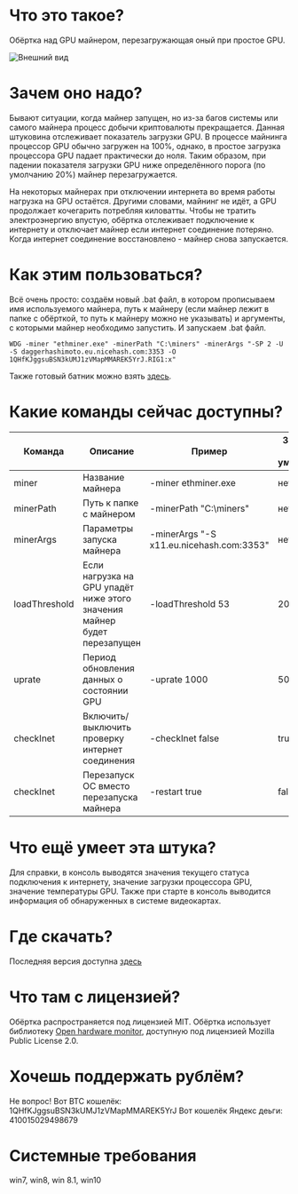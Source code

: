 # Что это такое?

Обёртка над GPU майнером, перезагружающая оный при простое GPU.

![Внешний вид](https://raw.githubusercontent.com/kaseat/MinerWatchdog/master/Screen.png)

# Зачем оно надо?

Бывают ситуации, когда майнер запущен, но из-за багов системы или самого майнера процесс добычи криптовалюты прекращается. Данная штуковина отслеживает показатель загрузки GPU. В процессе майнинга процессор GPU обычно загружен на 100%, однако, в простое загрузка процессора GPU падает практически до ноля. Таким образом, при падении показателя загрузки GPU ниже определённого порога (по умолчанию 20%) майнер перезагружается.

На некоторых майнерах при отключении интернета во время работы нагрузка на GPU остаётся. Другими словами, майнинг не идёт, а GPU продолжает кочегарить потребляя киловатты. Чтобы не тратить электроэнергию впустую, обёртка отслеживает подключение к интернету и отключает майнер если интернет соединение потеряно. Когда интернет соединение восстановлено - майнер снова запускается.

# Как этим пользоваться?

Всё очень просто: создаём новый .bat файл, в котором прописываем имя используемого майнера, путь к майнеру (если майнер лежит в папке с обёрткой, то путь к майнеру можно не указывать) и аргументы, с которыми майнер необходимо запустить. И запускаем .bat файл.
```batch
WDG -miner "ethminer.exe" -minerPath "C:\miners" -minerArgs "-SP 2 -U -S daggerhashimoto.eu.nicehash.com:3353 -O 1QHfKJggsuBSN3kUMJ1zVMapMMAREK5YrJ.RIG1:x"
```
Также готовый батник можно взять [здесь](https://github.com/kaseat/MinerWatchdog/blob/master/Builds/1.0.0.0/start.bat).

# Какие команды сейчас доступны?

| Команда | Описание | Пример | Значение по умолчанию |
| ------ | ------ | ------ | ------ |
| miner | Название майнера | -miner ethminer.exe | нет |
| minerPath | Путь к папке с майнером | -minerPath "C:\miners" | нет |
| minerArgs | Параметры запуска майнера | -minerArgs "-S x11.eu.nicehash.com:3353" | нет |
| loadThreshold | Если нагрузка на GPU упадёт ниже этого значения майнер будет перезапущен | -loadThreshold 53 | 20 % |
| uprate | Период обновления данных о состоянии GPU | -uprate 1000 | 5000 ms |
| checkInet | Включить/выключить проверку интернет соединения | -checkInet false | true |
| checkInet | Перезапуск ОС вместо перезапуска майнера | -restart true | false |

# Что ещё умеет эта штука?

Для справки, в консоль выводятся значения текущего статуса подключения к интернету, значение загрузки процессора GPU, значение температуры GPU. Также при старте в консоль выводится информация об обнаруженных в системе видеокартах.

# Где скачать?

Последняя версия доступна [здесь](https://raw.githubusercontent.com/kaseat/MinerWatchdog/master/Builds/1.0.1.0/WDG.zip)

# Что там с лицензией?

Обёртка распространяется под лицензией MIT. Обёртка использует библиотеку [Open hardware monitor](http://openhardwaremonitor.org/), доступную под лицензией Mozilla Public License 2.0.

# Хочешь поддержать рублём?

Не вопрос! Вот BTC кошелёк: 1QHfKJggsuBSN3kUMJ1zVMapMMAREK5YrJ
Вот кошелёк Яндекс деьги: 410015029498679

# Системные требования
win7, win8, win 8.1, win10
